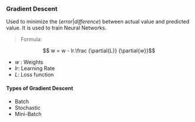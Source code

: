 ### Gradient Descent
Used to minimize the $(error|difference)$ between actual value and predicted value. It is used to train Neural Networks.
> Formula:

$$ w = w - lr.\frac {\partial{L}} {\partial{w}}$$

- $w$ : Weights
- $lr$: Learning Rate
- $L$: Loss function

#### Types of Gradient Descent
- Batch
- Stochastic 
- Mini-Batch
